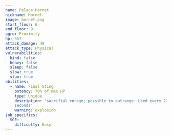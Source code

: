 ```yaml
---
name: Palace Hornet
nickname: Hornet
image: hornet.png
start_floor: 6
end_floor: 9
agro: Proximity
hp: 557
attack_damage: 40
attack_type: Physical
vulnerabilities:
  bind: false
  heavy: false
  sleep: false
  slow: true
  stun: true
abilities:
  - name: Final Sting
    potency: 70% of max HP
    type: Unique
    description: 'sacrifial enrage; possible to outrange. Used every 22
    seconds'
    warning: explosion
job_specifics:
  SGE:
    difficulty: Easy
---
```

